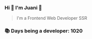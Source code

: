 ### Hi 👋 I&#39;m Juani 🦁

> I&#39;m a Frontend Web Developer SSR

### 📚 Days being a developer: 1020
